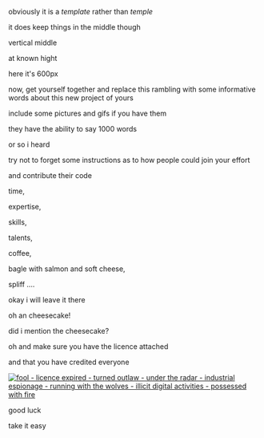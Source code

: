 obviously it is a *template* rather than *temple*

it does keep things in the middle though

vertical middle

at known hight

here it's 600px

now, get yourself together and replace this rambling with some informative words about this new project of yours

include some pictures and gifs if you have them

they have the ability to say 1000 words

or so i heard

try not to forget some instructions as to how people could join your effort

and contribute their code

time, 

expertise, 

skills, 

talents, 

coffee, 

bagle with salmon and soft cheese, 

spliff .... 

okay i will leave it there

oh an cheesecake!

did i mention the cheesecake?

oh and make sure you have the licence attached

and that you have credited everyone

[![fool - licence expired - turned outlaw - under the radar - industrial espionage - running with the wolves - illicit digital activities - possessed with fire](https://s3-us-west-2.amazonaws.com/s.cdpn.io/73058/possessed.svg)](http://codepen.io/rafszul/full/dopVbm/)

good luck

take it easy